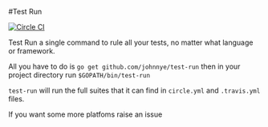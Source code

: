 #Test Run

[![Circle CI](https://circleci.com/gh/johnnye/test-run.svg?style=svg)](https://circleci.com/gh/johnnye/test-run)

Test Run a single command to rule all your tests, no matter what language or framework.

All you have to do is `go get github.com/johnnye/test-run` then in your project directory run `$GOPATH/bin/test-run`

`test-run` will run the full suites that it can find in `circle.yml` and `.travis.yml` files. 
   
If you want some more platfoms raise an issue
